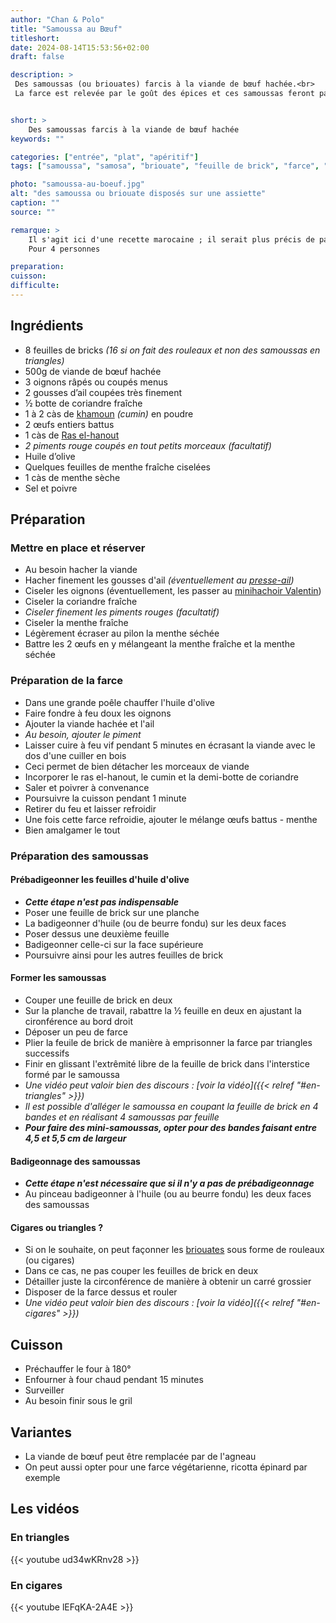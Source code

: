 ```yaml
---
author: "Chan & Polo"
title: "Samoussa au Bœuf"
titleshort:
date: 2024-08-14T15:53:56+02:00
draft: false

description: >
 Des samoussas (ou briouates) farcis à la viande de bœuf hachée.<br>
 La farce est relevée par le goût des épices et ces samoussas feront partie d'un apéritif goûteux ou seront une entrée appréciée.


short: >
    Des samoussas farcis à la viande de bœuf hachée
keywords: ""

categories: ["entrée", "plat", "apéritif"]
tags: ["samoussa", "samosa", "briouate", "feuille de brick", "farce", "boeuf", "épice", "ras el hanout", "cumin", "khamoun", "coriandre", "menthe"]

photo: "samoussa-au-boeuf.jpg"
alt: "des samoussa ou briouate disposés sur une assiette"
caption: ""
source: ""

remarque: >
    Il s'agit ici d'une recette marocaine ; il serait plus précis de parler de <a href="https://chefsimon.com/recettes/tag/briouates">briouates</a> que de <a href="https://fr.wikipedia.org/wiki/Samoussa">samoussas</a><br>
    Pour 4 personnes

preparation: 
cuisson: 
difficulte:
---
```



## Ingrédients
- 8 feuilles de bricks *(16 si on fait des rouleaux et non des samoussas en triangles)*
- 500g de viande de b&oelig;uf hachée
- 3 oignons râpés ou coupés menus
- 2 gousses d’ail coupées très finement
- ½ botte de coriandre fraîche
- 1 à 2 càs de [khamoun](https://epicesdumaroc.com/epices/cumin-kamoun) *(cumin)* en poudre
- 2 œufs entiers battus
- 1 càs de [Ras el-hanout](https://fr.wikipedia.org/wiki/Ras_el-hanout)
- *2 piments rouge coupés en tout petits morceaux (facultatif)*
- Huile d’olive
- Quelques feuilles de menthe fraîche ciselées
- 1 càs de menthe sèche
- Sel et poivre
## Préparation
### Mettre en place et réserver
- Au besoin hacher la viande
- Hacher finement les gousses d'ail *(éventuellement au [presse-ail](https://fr.wikipedia.org/wiki/Presse-ail#:~:text=Le%20presse%2Dail%20est%20un,la%20pulpe%20et%20du%20jus.&text=Son%20principe%20consiste%20%C3%A0%20d%C3%A9poser,non%2C%20dans%20une%20petite%20chambre.))*
- Ciseler les oignons (éventuellement, les passer au [minihachoir Valentin](https://www.seb.fr/Pr%C3%A9paration-des-aliments/H%C3%A2choir--mixeur--batteur/VALENTIN-2-en-1-compact-Blanc/p/1500855306))
- Ciseler la coriandre fraîche
- *Ciseler finement les piments rouges (facultatif)*
- Ciseler la menthe fraîche
- Légèrement écraser au pilon la menthe séchée
- Battre les 2 &oelig;ufs en y mélangeant la menthe fraîche et la menthe séchée
### Préparation de la farce
- Dans une grande poêle chauffer l'huile d'olive
- Faire fondre à feu doux les oignons
- Ajouter la viande hachée et l'ail
- *Au besoin, ajouter le piment*
- Laisser cuire à feu vif pendant 5 minutes en écrasant la viande avec le dos d'une cuiller en bois
- Ceci permet de bien détacher les morceaux de viande
- Incorporer le ras el-hanout, le cumin et la demi-botte de coriandre
- Saler et poivrer à convenance
- Poursuivre la cuisson pendant 1 minute
- Retirer du feu et laisser refroidir
- Une fois cette farce refroidie, ajouter le mélange &oelig;ufs battus - menthe
- Bien amalgamer le tout
### Préparation des samoussas
#### Prébadigeonner les feuilles d'huile d'olive
- ***Cette étape n'est pas indispensable***
- Poser une feuille de brick sur une planche
- La badigeonner d'huile (ou de beurre fondu) sur les deux faces
- Poser dessus une deuxième feuille
- Badigeonner celle-ci sur la face supérieure
- Poursuivre ainsi pour les autres feuilles de brick
#### Former les samoussas
- Couper une feuille de brick en deux
- Sur la planche de travail, rabattre la &frac12; feuille en deux en ajustant la cironférence au bord droit
- Déposer un peu de farce
- Plier la feuile de brick de manière à emprisonner la farce par triangles successifs
- Finir en glissant l'extrêmité libre de la feuille de brick dans l'interstice formé par le samoussa
- *Une vidéo peut valoir bien des discours : [voir la vidéo]({{< relref "#en-triangles" >}})*
- *Il est possible d'alléger le samoussa en coupant la feuille de brick en 4 bandes et en réalisant 4 samoussas par feuille*
- ***Pour faire des mini-samoussas, opter pour des bandes faisant entre 4,5 et 5,5 cm de largeur***
#### Badigeonnage des samoussas
- ***Cette étape n'est nécessaire que si il n'y a pas de prébadigeonnage***
- Au pinceau badigeonner à l'huile (ou au beurre fondu) les deux faces des samoussas
#### Cigares ou triangles ?
- Si on le souhaite, on peut façonner les [briouates](https://fr.wikipedia.org/wiki/Briouate) sous forme de rouleaux (ou cigares)
- Dans ce cas, ne pas couper les feuilles de brick en deux
- Détailler juste la circonférence de manière à obtenir un carré grossier
- Disposer de la farce dessus et rouler
- *Une vidéo peut valoir bien des discours : [voir la vidéo]({{< relref "#en-cigares" >}})*
## Cuisson
- Préchauffer le four à 180°
- Enfourner à four chaud pendant 15 minutes
- Surveiller
- Au besoin finir sous le gril
## Variantes
- La viande de b&oelig;uf peut être remplacée par de l'agneau
- On peut aussi opter pour une farce végétarienne, ricotta épinard par exemple
## Les vidéos
### En triangles
<div  class="pt-8 md:w-3/4 mx-auto" loading="lazy">
{{< youtube ud34wKRnv28 >}}
</div>

### En cigares
<div class="pt-8 md:w-3/4 mx-auto" loading="lazy">
{{< youtube lEFqKA-2A4E >}}
</div>

